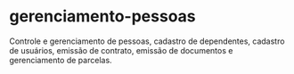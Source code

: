 # gerenciamento-pessoas
Controle e gerenciamento de pessoas, cadastro de dependentes, cadastro de usuários, emissão de contrato, emissão de documentos e gerenciamento de parcelas.

